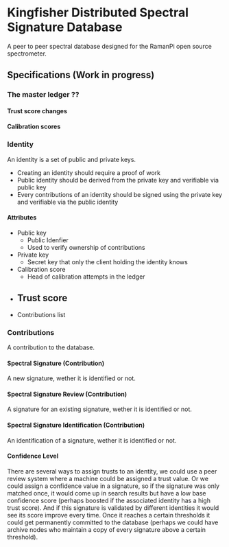 # Kingfisher Distributed Spectral Signature Database

A peer to peer spectral database designed for the RamanPi open source spectrometer.

## Specifications (Work in progress)

### The master ledger ??
#### Trust score changes
#### Calibration scores


### Identity

An identity is a set of public and private keys.

- Creating an identity should require a proof of work
- Public identity should be derived from the private key and verifiable via public key
- Every contributions of an identity should be signed using the private key and verifiable via the public identity

#### Attributes
- Public key
    - Public Idenfier
    - Used to verify ownership of contributions
- Private key
    - Secret key that only the client holding the identity knows
- Calibration score
    - Head of calibration attempts in the ledger
- Trust score
    - 
- Contributions list


### Contributions

A contribution to the database.

#### Spectral Signature (Contribution)

A new signature, wether it is identified or not.

#### Spectral Signature Review (Contribution)

A signature for an existing signature, wether it is identified or not.

#### Spectral Signature Identification (Contribution)

An identification of a signature, wether it is identified or not.

#### Confidence Level

There are several ways to assign trusts to an identity, we could use a peer review system where a machine could be assigned a trust value. Or we could assign a confidence value in a signature, so if the signature was only matched once, it would come up in search results but have a low base confidence score (perhaps boosted if the associated identity has a high trust score). And if this signature is validated by different identities it would see its score improve every time. Once it reaches a certain thresholds it could get permanently committed to the database (perhaps we could have archive nodes who maintain a copy of every signature above a certain threshold). 